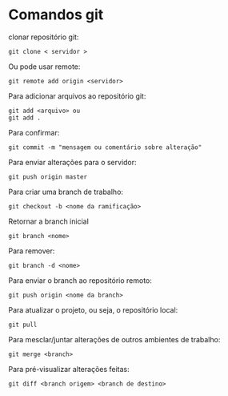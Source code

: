 # Comandos git

clonar repositório git:

    git clone < servidor >

Ou pode usar remote:

    git remote add origin <servidor>

Para adicionar arquivos ao repositório git:

    git add <arquivo> ou
    git add .

Para confirmar:

    git commit -m "mensagem ou comentário sobre alteração"

Para enviar alterações para o servidor:

    git push origin master

Para criar uma branch de trabalho:

    git checkout -b <nome da ramificação>

Retornar a branch inicial

    git branch <nome>

Para remover:

    git branch -d <nome>

Para enviar o branch ao repositório remoto:

    git push origin <nome da branch>

Para atualizar o projeto, ou seja, o repositório local:

    git pull

Para mesclar/juntar alterações de outros ambientes de trabalho:

    git merge <branch>

Para pré-visualizar alterações feitas:

    git diff <branch origem> <branch de destino>
